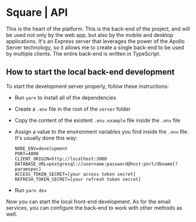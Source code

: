 # Square | API

This is the heart of the platform. This is the back-end of the project, and will be used not only by the web app, but also by the mobile and desktop applications. It's an Express server that leverages the power of the Apollo Server technology, so it allows me to create a single back-end to be used by multiple clients. The entire back-end is written in TypeScript.

## How to start the local back-end development

To start the development server properly, follow these instructions:

-   Run `yarn` to install all of the dependencies
-   Create a `.env` file in the root of the `server` folder
-   Copy the content of the existent `.env.example` file inside the `.env` file
-   Assign a value to the environment variables you find inside the `.env` file. It's usually done this way:

    ```
    NODE_ENV=development
    PORT=4000
    CLIENT_ORIGIN=http://localhost:3000
    DATABASE_URL=postgresql://username:password@host:port/dbname[?paramspec]
    ACCESS_TOKEN_SECRET=[your access token secret]
    REFRESH_TOKEN_SECRET=[your refresh token secret]
    ```

-   Run `yarn dev`

Now you can start the local front-end development. As for the email services, you can configure the back-end to work with other methods as well.
